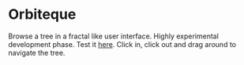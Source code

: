 # Orbiteque

Browse a tree in a fractal like user interface. Highly experimental development phase. Test it [here](https://ivanvodisek.github.io/Orbiteque/). Click in, click out and drag around to navigate the tree.
